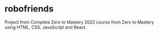 # robofriends
Project from Complete Zero to Mastery 2022 course from Zero to Mastery using HTML, CSS, JavaScript and React.
